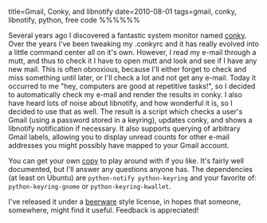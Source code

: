 title=Gmail, Conky, and libnotify
date=2010-08-01
tags=gmail, conky, libnotify, python, free code
%%%%%%

Several years ago I discovered a fantastic system monitor named
[conky][1]. Over the years I've been tweaking my .conkyrc and it has
really evolved into a little command center all on it's own. However,
I read my e-mail through a mutt, and thus to check it I have to open
mutt and look and see if I have any new mail. This is often obnoxious,
because I'll either forget to check and miss something until later, or
I'll check a lot and not get any e-mail. Today it occurred to me "hey,
computers are good at repetitive tasks!", so I decided to
automatically check my e-mail and render the results in conky. I also
have heard lots of noise about libnotify, and how wonderful it is, so
I decided to use that as well. The result is a script which checks a
user's Gmail (using a password stored in a keyring), updates conky,
and shows a libnotify notification if necessary. It also supports
querying of arbitrary Gmail labels, allowing you to display unread
counts for other e-mail addresses you might possibly have mapped to
your Gmail account.

You can get your own [copy][2] to play around with if you like. It's
fairly well documented, but I'll answer any questions anyone has. The
dependencies (at least on Ubuntu) are `python-notify python-keyring`
and your favorite of: `python-keyring-gnome` or
`python-keyring-kwallet`. 

I've released it under a [beerware][3] style license, in hopes that
someone, somewhere, might find it useful. Feedback is appreciated!

 [1]: http://conky.sourceforge.net
 [2]: http://files.tycho.ws/code/gmail_notifier/gmail_unread.py
 [3]: http://en.wikipedia.org/wiki/Beerware
